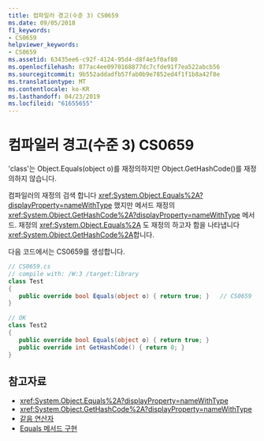 ```yaml
---
title: 컴파일러 경고(수준 3) CS0659
ms.date: 09/05/2018
f1_keywords:
- CS0659
helpviewer_keywords:
- CS0659
ms.assetid: 63435ee6-c92f-4124-95d4-d8f4e5f0af80
ms.openlocfilehash: 877ac4ee0970168877dc7cfde91f7ea522abcb56
ms.sourcegitcommit: 9b552addadfb57fab0b9e7852ed4f1f1b8a42f8e
ms.translationtype: MT
ms.contentlocale: ko-KR
ms.lasthandoff: 04/23/2019
ms.locfileid: "61655655"
---
```

# <a name="compiler-warning-level-3-cs0659"></a>컴파일러 경고(수준 3) CS0659

'class'는 Object.Equals(object o)를 재정의하지만 Object.GetHashCode()를 재정의하지 않습니다.  

컴파일러의 재정의 검색 합니다 <xref:System.Object.Equals%2A?displayProperty=nameWithType> 했지만 메서드 재정의 <xref:System.Object.GetHashCode%2A?displayProperty=nameWithType> 메서드. 재정의 <xref:System.Object.Equals%2A> 도 재정의 하고자 함을 나타냅니다 <xref:System.Object.GetHashCode%2A>합니다.  

다음 코드에서는 CS0659를 생성합니다.  

```csharp
// CS0659.cs  
// compile with: /W:3 /target:library  
class Test
{  
   public override bool Equals(object o) { return true; }   // CS0659  
}  
  
// OK  
class Test2  
{  
   public override bool Equals(object o) { return true; }  
   public override int GetHashCode() { return 0; }  
}  
```

## <a name="see-also"></a>참고자료

- <xref:System.Object.Equals%2A?displayProperty=nameWithType>
- <xref:System.Object.GetHashCode%2A?displayProperty=nameWithType>
- [같음 연산자](../../standard/design-guidelines/equality-operators.md)
- [Equals 메서드 구현](https://docs.microsoft.com/previous-versions/dotnet/netframework-4.0/336aedhh(v=vs.100))
